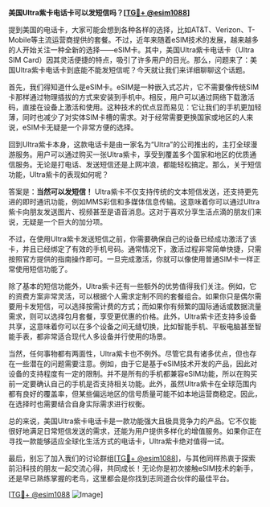 **美国Ultra紫卡电话卡可以发短信吗？[[TG💪+ @esim1088](https://t.me/s/esim1088)]**

提到美国的电话卡，大家可能会想到各种各样的选择，比如AT&T、Verizon、T-Mobile等主流运营商提供的套餐。不过，近年来随着eSIM技术的发展，越来越多的人开始关注一种全新的选择——eSIM卡。其中，美国Ultra紫卡电话卡（Ultra SIM Card）因其灵活便捷的特点，吸引了许多用户的目光。那么，问题来了：美国Ultra紫卡电话卡到底能不能发短信呢？今天就让我们来详细聊聊这个话题。

首先，我们得知道什么是eSIM卡。eSIM是一种嵌入式芯片，它不需要像传统SIM卡那样通过物理插拔的方式来安装到手机中。相反，用户可以通过网络下载激活码，直接在设备上激活和使用。这种技术的优点显而易见：它让我们的手机更加轻薄，同时也减少了对实体SIM卡槽的需求。对于经常需要更换国家或地区的人来说，eSIM卡无疑是一个非常方便的选择。

回到Ultra紫卡本身，这款电话卡是由一家名为“Ultra”的公司推出的，主打全球漫游服务。用户可以通过购买一张Ultra紫卡，享受到覆盖多个国家和地区的优质通信服务。无论是打电话、发送短信还是上网冲浪，都能轻松搞定。那么，关于短信功能，Ultra紫卡的表现如何呢？

答案是：**当然可以发短信！** Ultra紫卡不仅支持传统的文本短信发送，还支持更先进的即时通讯功能，例如MMS彩信和多媒体信息传输。这意味着你可以通过Ultra紫卡向朋友发送图片、视频甚至是语音消息。这对于喜欢分享生活点滴的朋友们来说，无疑是一个巨大的加分项。

不过，在使用Ultra紫卡发送短信之前，你需要确保自己的设备已经成功激活了该卡，并且已经绑定了有效的手机号码。通常情况下，激活过程非常简单快捷，只需按照官方提供的指南操作即可。一旦完成激活，你就可以像使用普通SIM卡一样正常使用短信功能了。

除了基本的短信功能外，Ultra紫卡还有一些额外的优势值得我们关注。例如，它的资费方案非常灵活，可以根据个人需求定制不同的套餐组合。如果你只是偶尔需要用卡发短信，可以选择按需计费的方式；而如果你有频繁的国际通话或数据流量需求，则可以选择包月套餐，享受更优惠的价格。此外，Ultra紫卡还支持多设备共享，这意味着你可以在多个设备之间无缝切换，比如智能手机、平板电脑甚至智能手表，都非常适合现代人多设备并行使用的场景。

当然，任何事物都有两面性，Ultra紫卡也不例外。尽管它具有诸多优点，但也存在一些潜在的问题需要注意。例如，由于它是基于eSIM技术开发的产品，因此对设备的支持程度有一定的限制。并不是所有的手机都兼容eSIM功能，所以在购买前一定要确认自己的手机是否支持相关功能。此外，虽然Ultra紫卡在全球范围内都有良好的覆盖率，但某些偏远地区的信号质量可能不如本地运营商稳定。因此，在选择时也需要结合自身实际需求进行权衡。

总的来说，美国Ultra紫卡电话卡是一款功能强大且极具竞争力的产品。它不仅能很好地满足日常短信发送的需求，还能为用户提供多样化的增值服务。如果你正在寻找一款能够适应全球化生活方式的电话卡，Ultra紫卡绝对值得一试。

最后，别忘了加入我们的讨论群组[[TG💪+ @esim1088](https://t.me/s/esim1088)]，与其他同样热衷于探索前沿科技的朋友一起交流心得，共同成长！无论你是初次接触eSIM技术的新手，还是早已熟练掌握的老鸟，这里都会是你找到志同道合伙伴的最佳平台。

[[TG💪+ @esim1088](https://t.me/s/esim1088) ![Image](https://i.postimg.cc/4NQfJmqS/Snipaste-2025-05-13-00-14-12.png)]